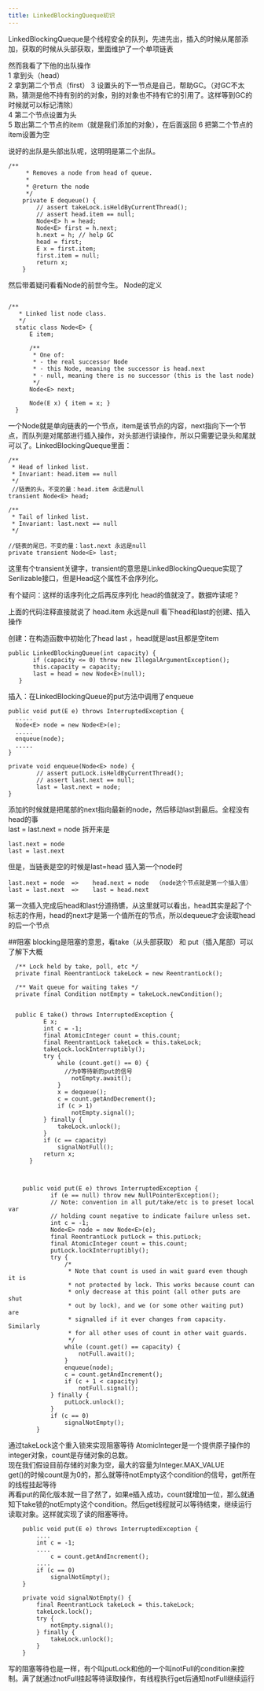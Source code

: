 ```yaml
---
title: LinkedBlockingQueque初识
---
```


LinkedBlockingQueque是个线程安全的队列，先进先出，插入的时候从尾部添加，获取的时候从头部获取，里面维护了一个单项链表

然而我看了下他的出队操作  
1 拿到头（head）  
2 拿到第二个节点（first）
3 设置头的下一节点是自己，帮助GC。（对GC不太熟，猜测是他不持有别的的对象，别的对象也不持有它的引用了。这样等到GC的时候就可以标记清除）  
4  第二个节点设置为头  
5  取出第二个节点的item（就是我们添加的对象），在后面返回
6  把第二个节点的item设置为空

说好的出队是头部出队呢，这明明是第二个出队。
```
/**
     * Removes a node from head of queue.
     *
     * @return the node
     */
    private E dequeue() {
        // assert takeLock.isHeldByCurrentThread();
        // assert head.item == null;
        Node<E> h = head;
        Node<E> first = h.next;
        h.next = h; // help GC
        head = first;
        E x = first.item;
        first.item = null;
        return x;
    }
```
然后带着疑问看看Node的前世今生。
Node的定义
```

/**
   * Linked list node class.
   */
  static class Node<E> {
      E item;

      /**
       * One of:
       * - the real successor Node
       * - this Node, meaning the successor is head.next
       * - null, meaning there is no successor (this is the last node)
       */
      Node<E> next;

      Node(E x) { item = x; }
  }

```
一个Node就是单向链表的一个节点，item是该节点的内容，next指向下一个节点，而队列是对尾部进行插入操作，对头部进行读操作，所以只需要记录头和尾就可以了。LinkedBlockingQueque里面：

```
/**
 * Head of linked list.
 * Invariant: head.item == null
 */
 //链表的头，不变的量：head.item 永远是null
transient Node<E> head;

/**
 * Tail of linked list.
 * Invariant: last.next == null
 */

//链表的尾巴，不变的量：last.next 永远是null
private transient Node<E> last;

```
这里有个transient关键字，transient的意思是LinkedBlockingQueque实现了Serilizable接口，但是Head这个属性不会序列化。  

有个疑问：这样的话序列化之后再反序列化 head的值就没了。数据咋读呢？

上面的代码注释直接就说了 head.item 永远是null
看下head和last的创建、插入操作  

创建：在构造函数中初始化了head last ，head就是last且都是空item
```
public LinkedBlockingQueue(int capacity) {
       if (capacity <= 0) throw new IllegalArgumentException();
       this.capacity = capacity;
       last = head = new Node<E>(null);
   }
```
插入：在LinkedBlockingQueue的put方法中调用了enqueue

```
public void put(E e) throws InterruptedException {
  .....
  Node<E> node = new Node<E>(e);
  .....
  enqueue(node);
  .....
}

private void enqueue(Node<E> node) {
        // assert putLock.isHeldByCurrentThread();
        // assert last.next == null;
        last = last.next = node;
}
```
添加的时候就是把尾部的next指向最新的node，然后移动last到最后。全程没有head的事  
last = last.next = node 拆开来是  
```
last.next = node  
last = last.next  
```
但是，当链表是空的时候是last=head 插入第一个node时  
```
last.next = node  =>    head.next = node  （node这个节点就是第一个插入值）
last = last.next  =>    last = head.next  
```
第一次插入完成后head和last分道扬镳，从这里就可以看出，head其实是起了个标志的作用，head的next才是第一个值所在的节点，所以dequeue才会读取head的后一个节点

##阻塞
blocking是阻塞的意思，看take（从头部获取） 和 put（插入尾部）可以了解下大概
```
  /** Lock held by take, poll, etc */
  private final ReentrantLock takeLock = new ReentrantLock();

  /** Wait queue for waiting takes */
  private final Condition notEmpty = takeLock.newCondition();


  public E take() throws InterruptedException {
          E x;
          int c = -1;
          final AtomicInteger count = this.count;
          final ReentrantLock takeLock = this.takeLock;
          takeLock.lockInterruptibly();
          try {
              while (count.get() == 0) {
                //为0等待新的put的信号
                  notEmpty.await();
              }
              x = dequeue();
              c = count.getAndDecrement();
              if (c > 1)
                  notEmpty.signal();
          } finally {
              takeLock.unlock();
          }
          if (c == capacity)
              signalNotFull();
          return x;
      }



    public void put(E e) throws InterruptedException {
            if (e == null) throw new NullPointerException();
            // Note: convention in all put/take/etc is to preset local var
            // holding count negative to indicate failure unless set.
            int c = -1;
            Node<E> node = new Node<E>(e);
            final ReentrantLock putLock = this.putLock;
            final AtomicInteger count = this.count;
            putLock.lockInterruptibly();
            try {
                /*
                 * Note that count is used in wait guard even though it is
                 * not protected by lock. This works because count can
                 * only decrease at this point (all other puts are shut
                 * out by lock), and we (or some other waiting put) are
                 * signalled if it ever changes from capacity. Similarly
                 * for all other uses of count in other wait guards.
                 */
                while (count.get() == capacity) {
                    notFull.await();
                }
                enqueue(node);
                c = count.getAndIncrement();
                if (c + 1 < capacity)
                    notFull.signal();
            } finally {
                putLock.unlock();
            }
            if (c == 0)
                signalNotEmpty();
        }    
```
通过takeLock这个重入锁来实现阻塞等待
AtomicInteger是一个提供原子操作的integer对象，count是存储对象的总数。   
现在我们假设目前存储的对象为空，最大的容量为Integer.MAX_VALUE  
get()的时候count是为0的，那么就等待notEmpty这个condition的信号，get所在的线程挂起等待  
再看put的简化版本就一目了然了，如果e插入成功，count就增加一位，那么就通知下take锁的notEmpty这个condition。然后get线程就可以等待结束，继续运行读取对象。这样就实现了读的阻塞等待。
```
    public void put(E e) throws InterruptedException {
        ....
        int c = -1;
        ....
            c = count.getAndIncrement();
        ....
        if (c == 0)
            signalNotEmpty();
    }  

    private void signalNotEmpty() {
        final ReentrantLock takeLock = this.takeLock;
        takeLock.lock();
        try {
            notEmpty.signal();
        } finally {
            takeLock.unlock();
        }
    }
```

写的阻塞等待也是一样，有个叫putLock和他的一个叫notFull的condition来控制。满了就通过notFull挂起等待读取操作，有线程执行get后通知notFull继续运行
